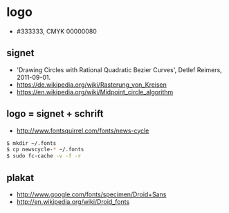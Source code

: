 # logo

* #333333, CMYK 00000080

## signet

 * 'Drawing Circles with Rational Quadratic Bezier Curves', Detlef Reimers, 2011-09-01.
 * https://de.wikipedia.org/wiki/Rasterung_von_Kreisen
 * https://en.wikipedia.org/wiki/Midpoint_circle_algorithm

## logo = signet + schrift

 * http://www.fontsquirrel.com/fonts/news-cycle

```bash
$ mkdir ~/.fonts
$ cp newscycle-* ~/.fonts
$ sudo fc-cache -v -f -r
```

## plakat

 * http://www.google.com/fonts/specimen/Droid+Sans
 * http://en.wikipedia.org/wiki/Droid_fonts

